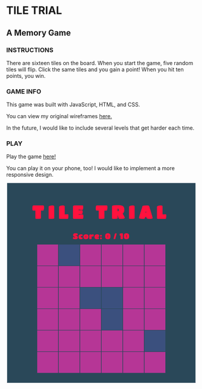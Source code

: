 # TILE TRIAL
## A Memory Game

### INSTRUCTIONS

There are sixteen tiles on the board. When you start the game, five random tiles will flip. Click the same tiles and you gain a point! When you hit ten points, you win.

### GAME INFO

This game was built with JavaScript, HTML, and CSS.

You can view my original wireframes <a href="tile-trial-wireframes">here.</a>

In the future, I would like to include several levels that get harder each time.

### PLAY

<p>Play the game <a href="https://maddyrombes.github.io/tile-trial/">here!</a></p>

You can play it on your phone, too! I would like to implement a more responsive design.

<p align="center">
  <img src="game-image.png" alt="game image" width="500"/>
</p>

